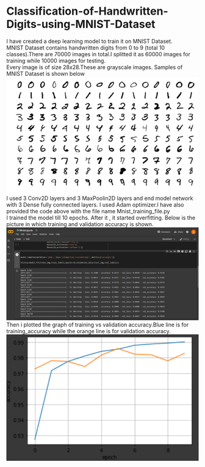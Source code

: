 # Classification-of-Handwritten-Digits-using-MNIST-Dataset  
I have created a deep learning model to train it on MNIST Dataset.  
MNIST Dataset contains handwritten digits from 0 to 9 (total 10 classes).There are 70000 images in total.I splitted it as 60000 images for training while 10000 images for testing.  
Every image is of size 28x28.These are grayscale images. Samples of MNIST Dataset is shown below ![Screenshot](Mnistsamples.png)  
I used 3 Conv2D layers and 3 MaxPoolin2D layers and end model network with 3 Dense fully connected layers. I used Adam optimizer.I have also provided the code above with the file name Mnist_training_file.py    
I trained the model till 10 epochs. After it , it started overfitting. Below is the picture in which training and validation accuracy is shown.![Screenshot](Mnist_training.png)  
Then i plotted the graph of training vs validation accuracy.Blue line is for training_accuracy while the orange line is for validation accuracy. ![Screenshot](Mnist_graph.png)  
